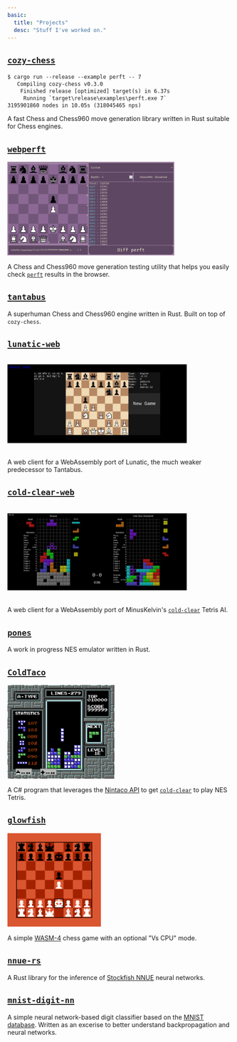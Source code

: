 ```yaml
---
basic:
  title: "Projects"
  desc: "Stuff I've worked on."
---
```


## [`cozy-chess`](https://github.com/analog-hors/cozy-chess)
```
$ cargo run --release --example perft -- 7
   Compiling cozy-chess v0.3.0
    Finished release [optimized] target(s) in 6.37s
     Running `target\release\examples\perft.exe 7`
3195901860 nodes in 10.05s (318045465 nps)
```
A fast Chess and Chess960 move generation library written in Rust suitable for Chess engines.

## [`webperft`](https://analog-hors.github.io/webperft/)
<img src="img/webperft.png" style="max-width: 80%; height: 15em; object-fit: contain;" alt="webperft screenshot">

A Chess and Chess960 move generation testing utility that helps you easily check [`perft`](https://www.chessprogramming.org/Perft) results in the browser.

## [`tantabus`](https://github.com/analog-hors/tantabus)
A superhuman Chess and Chess960 engine written in Rust. Built on top of `cozy-chess`.

## [`lunatic-web`](https://analog-hors.github.io/lunatic-web/)
<img src="img/lunatic_web.png" style="max-width: 80%; height: 15em; object-fit: contain;" alt="lunatic-web screenshot">

A web client for a WebAssembly port of Lunatic, the much weaker predecessor to Tantabus.

## [`cold-clear-web`](https://analog-hors.github.io/cold-clear-web/)
<img src="img/cold_clear_web.png" style="max-width: 80%; height: 15em; object-fit: contain;" alt="cold-clear-web screenshot">

A web client for a WebAssembly port of MinusKelvin's [`cold-clear`](https://github.com/MinusKelvin/cold-clear) Tetris AI.

## [`pones`](https://github.com/analog-hors/pones)
A work in progress NES emulator written in Rust.

## [`ColdTaco`](https://github.com/analog-hors/pones)
<img src="img/cold_taco.png" style="max-width: 80%; height: 15em; object-fit: contain;" alt="screenshot of ColdTaco playing NES tetris">

A C# program that leverages the [Nintaco API](https://nintaco.com/) to get [`cold-clear`](https://github.com/MinusKelvin/cold-clear) to play NES Tetris.

## [`glowfish`](https://wasm4.org/play/glowfish-chess)
<img src="img/glowfish.png" style="max-width: 80%; height: 15em; object-fit: contain;" alt="glowfish screenshot">

A simple [WASM-4](https://wasm4.org/) chess game with an optional "Vs CPU" mode.

## [`nnue-rs`](https://github.com/analog-hors/nnue-rs)
A Rust library for the inference of [Stockfish NNUE](https://stockfishchess.org/blog/2020/introducing-nnue-evaluation) neural networks. 

## [`mnist-digit-nn`](https://github.com/analog-hors/mnist-digit-nn)
A simple neural network-based digit classifier based on the [MNIST database](https://en.wikipedia.org/wiki/MNIST_database). Written as an excerise to better understand backpropagation and neural networks.
